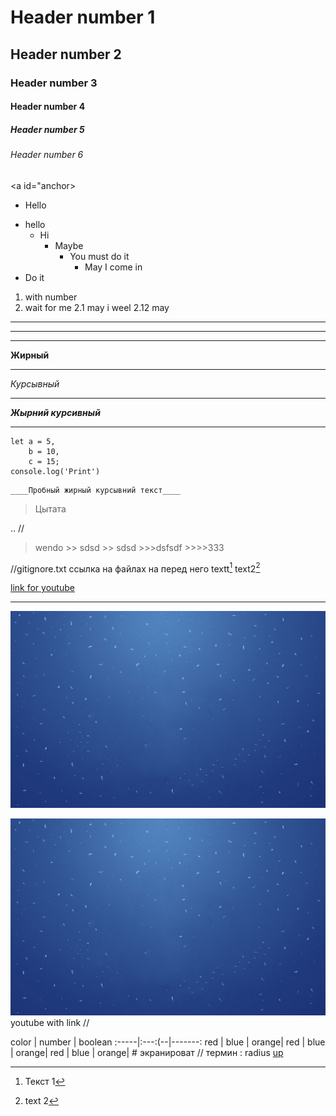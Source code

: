 # Header number 1
## Header number 2
### Header number 3
#### Header number 4
##### Header number 5
###### Header number 6
<a id="anchor></a>
+ Hello
* hello 
    * Hi
        + Maybe
            - You must do it 
                * May I come in
* Do it

1. with number 
2. wait for me
    2.1 may i weel 
        2.12 may

___ 
***
---
__Жирный__
___
_Курсывный_
___
___Жырний курсивный___
___

```
let a = 5,
    b = 10,
    c = 15;
console.log('Print')
```

```
____Пробный жирный курсывний текст____

```
>Цытата

..
// 
> wendo
    >> sdsd
    >> sdsd
        >>>dsfsdf
        >>>>333

//gitignore.txt   ссылка на файлах на перед него
textt[^1]
text2[^2]

[link for youtube](https://www.youtube.com)

___

[^1]: Текст 1
[^2]: text 2

![image](one.jpg)


[![youtube](one.jpg)](https://www.youtube.com) youtube with link
//

color | number | boolean
:-----|:---:(--|-------:
red | blue | orange|
red | blue | orange|
red | blue | orange|
\# экранироват
//
термин 
: radius
[up](#anchor)

